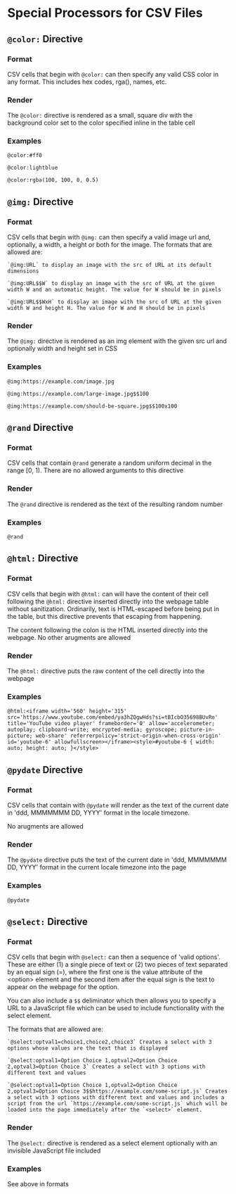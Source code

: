 # Special Processors for CSV Files

## `@color:` Directive

### Format
CSV cells that begin with `@color:` can then specify any valid CSS color in any format. This includes hex codes, rga(), names, etc.

### Render
The `@color:` directive is rendered as a small, square div with the background color set to the color specified inline in the table cell

### Examples

`@color:#ff0`

`@color:lightblue`

`@color:rgba(100, 100, 0, 0.5)`

## `@img:` Directive

### Format
CSV cells that begin with `@img:` can then specify a valid image url and, optionally, a width, a height or both for the image.
The formats that are allowed are:

    `@img:URL` to display an image with the src of URL at its default dimensions

    `@img:URL$$W` to display an image with the src of URL at the given width W and an automatic height. The value for W should be in pixels

    `@img:URL$$WxH` to display an image with the src of URL at the given width W and height H. The value for W and H should be in pixels


### Render
The `@img:` directive is rendered as an img element with the given src url and optionally width and height set in CSS

### Examples

`@img:https://example.com/image.jpg`

`@img:https://example.com/large-image.jpg$$100`

`@img:https://example.com/should-be-square.jpg$$100x100`

## `@rand` Directive

### Format
CSV cells that contain `@rand` generate a random uniform decimal in the range [0, 1).
There are no allowed arguments to this directive

### Render
The `@rand` directive is rendered as the text of the resulting random number

### Examples

`@rand`

## `@html:` Directive

### Format
CSV cells that begin with `@html:` can will have the content of their cell following the `@html:` directive inserted directly into the webpage table without sanitization.
Ordinarily, text is HTML-escaped before being put in the table, but this directive prevents that escaping from happening.

The content following the colon is the HTML inserted directly into the webpage. No other arugments are allowed

### Render
The `@html:` directive puts the raw content of the cell directly into the webpage

### Examples

`@html:<iframe width='560' height='315' src='https://www.youtube.com/embed/ya3hZQgwHds?si=tBIcbO35698BUvRo' title='YouTube video player' frameborder='0' allow='accelerometer; autoplay; clipboard-write; encrypted-media; gyroscope; picture-in-picture; web-share' referrerpolicy='strict-origin-when-cross-origin' id='youtube-6' allowfullscreen></iframe><style>#youtube-6 { width: auto; height: auto; }</style>`


## `@pydate` Directive

### Format
CSV cells that contain with `@pydate` will render as the text of the current date in 'ddd, MMMMMMM DD, YYYY' format in the locale timezone.

No arugments are allowed

### Render
The `@pydate` directive puts the text of the current date in 'ddd, MMMMMMM DD, YYYY' format in the current locale timezone into the page

### Examples

`@pydate`

## `@select:` Directive

### Format
CSV cells that begin with `@select:` can then a sequence of 'valid options'. These are either (1) a single piece of text or (2) two pieces of text separated by an equal sign (=), where the first one is the value attribute of the &lt;option&gt; element and the second item after the equal sign is the text to appear on the webpage for the option.

You can also include a `$$` deliminator which then allows you to specify a URL to a JavaScript file which can be used to include functionality with the select element.

The formats that are allowed are:

    `@select:optval1=choice1,choice2,choice3` Creates a select with 3 options whose values are the text that is displayed

    `@select:optval1=Option Choice 1,optval2=Option Choice 2,optval3=Option Choice 3` Creates a select with 3 options with different text and values

    `@select:optval1=Option Choice 1,optval2=Option Choice 2,optval3=Option Choice 3$$https://example.com/some-script.js` Creates a select with 3 options with different text and values and includes a script from the url `https://example.com/some-script.js` which will be loaded into the page immediately after the `<select>` element.

### Render
The `@select:` directive is rendered as a select element optionally with an invisible JavaScript file included

### Examples

See above in formats